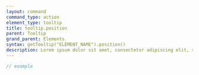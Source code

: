 ```yaml
---
layout: command
command_type: action
element_type: tooltip
title: tooltip.position
parent: Tooltip
grand_parent: Elements
syntax: getTooltip("ELEMENT_NAME").position()
description: Lorem ipsum dolor sit amet, consectetur adipiscing elit, sed do eiusmod tempor incididunt ut labore et dolore magna aliqua. Ut enim ad minim veniam, quis nostrud exercitation ullamco laboris nisi ut aliquip ex ea commodo consequat.
---
```


```javascript
// example
```
